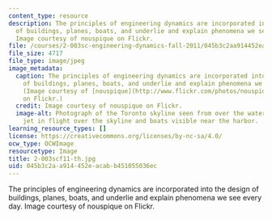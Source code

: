 ```yaml
---
content_type: resource
description: The principles of engineering dynamics are incorporated into the design
  of buildings, planes, boats, and underlie and explain phenomena we see every day.
  Image courtesy of nouspique on Flickr.
file: /courses/2-003sc-engineering-dynamics-fall-2011/045b3c2aa914452eacabb451055036ec_2-003scf11-th.jpg
file_size: 4717
file_type: image/jpeg
image_metadata:
  caption: The principles of engineering dynamics are incorporated into the design
    of buildings, planes, boats, and underlie and explain phenomena we see every day.
    (Image courtesy of [nouspique](http://www.flickr.com/photos/nouspique/5012353631/)
    on Flickr.)
  credit: Image courtesy of nouspique on Flickr.
  image-alt: Photograph of the Toronto skyline seen from over the water, with a commercial
    jet in flight over the skyline and boats visible near the harbor.
learning_resource_types: []
license: https://creativecommons.org/licenses/by-nc-sa/4.0/
ocw_type: OCWImage
resourcetype: Image
title: 2-003scf11-th.jpg
uid: 045b3c2a-a914-452e-acab-b451055036ec
---
```

The principles of engineering dynamics are incorporated into the design of buildings, planes, boats, and underlie and explain phenomena we see every day. Image courtesy of nouspique on Flickr.